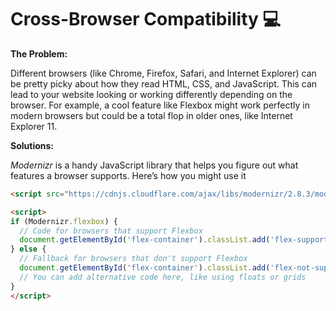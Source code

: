 # Cross-Browser Compatibility 💻

**The Problem:**

Different browsers (like Chrome, Firefox, Safari, and Internet Explorer) can be pretty picky about how they read HTML, CSS, and JavaScript. 
This can lead to your website looking or working differently depending on the browser. 
For example, a cool feature like Flexbox might work perfectly in modern browsers but could be a total flop in older ones, like Internet Explorer 11.

**Solutions:**

*Modernizr* is a handy JavaScript library that helps you figure out what features a browser supports. Here’s how you might use it

``` html
<script src="https://cdnjs.cloudflare.com/ajax/libs/modernizr/2.8.3/modernizr.min.js"></script>

<script>
if (Modernizr.flexbox) {
  // Code for browsers that support Flexbox
  document.getElementById('flex-container').classList.add('flex-supported');
} else {
  // Fallback for browsers that don't support Flexbox
  document.getElementById('flex-container').classList.add('flex-not-supported');
  // You can add alternative code here, like using floats or grids
}
</script>

```
